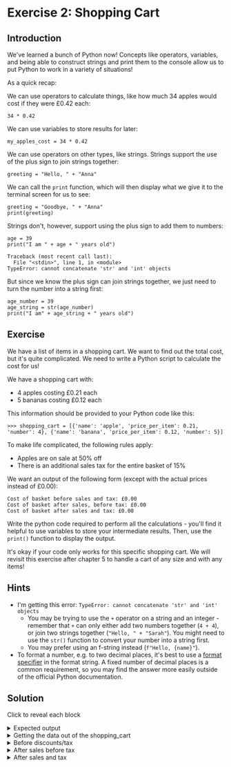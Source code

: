# Exercise 2: Shopping Cart

## Introduction
We've learned a bunch of Python now! Concepts like operators, variables, and being able to construct strings and print them to the console allow us to put Python to work in a variety of situations!

As a quick recap:

We can use operators to calculate things, like how much 34 apples would cost if they were £0.42 each:

```
34 * 0.42
```

We can use variables to store results for later:

```
my_apples_cost = 34 * 0.42
```

We can use operators on other types, like strings. Strings support the use of the plus sign to join strings together:

```
greeting = "Hello, " + "Anna"
```

We can call the `print` function, which will then display what we give it to the terminal screen for us to see:

```
greeting = "Goodbye, " + "Anna"
print(greeting)
```

Strings don't, however, support using the plus sign to add them to numbers:

```
age = 39
print("I am " + age + " years old")

Traceback (most recent call last):
  File "<stdin>", line 1, in <module>
TypeError: cannot concatenate 'str' and 'int' objects
```

But since we know the plus sign can join strings together, we just need to turn the number into a string first:

```
age_number = 39
age_string = str(age_number)
print("I am" + age_string + " years old")
```

## Exercise
We have a list of items in a shopping cart. We want to find out the total cost, but it's quite complicated. We need to write a Python script to calculate the cost for us!

We have a shopping cart with:
- 4 apples costing £0.21 each
- 5 bananas costing £0.12 each

This information should be provided to your Python code like this:

```
>>> shopping_cart = [{'name': 'apple', 'price_per_item': 0.21, 'number': 4}, {'name': 'banana', 'price_per_item': 0.12, 'number': 5}]
```

To make life complicated, the following rules apply:
- Apples are on sale at 50% off
- There is an additional sales tax for the entire basket of 15%

We want an output of the following form (except with the actual prices instead of £0.00):

```
Cost of basket before sales and tax: £0.00
Cost of basket after sales, before tax: £0.00
Cost of basket after sales and tax: £0.00
```

Write the python code required to perform all the calculations - you'll find it helpful to use variables to store your intermediate results.
Then, use the `print()` function to display the output.

It's okay if your code only works for this specific shopping cart. We will revisit this exercise after chapter 5 to handle a cart of any size and with any items!

## Hints
- I'm getting this error: `TypeError: cannot concatenate 'str' and 'int' objects`
	- You may be trying to use the `+` operator on a string and an integer - remember that `+` can only either add two numbers together (`4 + 4`), or join two strings together (`"Hello, " + "Sarah"`). You might need to use the `str()` function to convert your number into a string first.
  - You may prefer using an f-string instead (`f"Hello, {name}"`).
- To format a number, e.g. to two decimal places, it's best to use a [format specifier](https://docs.python.org/3/library/string.html#format-specification-mini-language) in the format string. A fixed number of decimal places is a common requirement, so you may find the answer more easily outside of the official Python documentation.

## Solution

Click to reveal each block

<details><summary>Expected output</summary>

```
Cost of basket before sales and tax: £1.44
Cost of basket after sales, before tax: £1.02
Cost of basket after sales and tax: £1.17
```

</details>

<details><summary>Getting the data out of the shopping_cart</summary>

```
>>> shopping_cart = [{'name': 'apple', 'price_per_item': 0.21, 'number': 4}, {'name': 'banana', 'price_per_item': 0.12, 'number': 5}]
>>> apples = shopping_cart[0]
>>> bananas = shopping_cart[1]
>>> price_of_apples = apples['price_per_item'] * apples['number']
>>> price_of_bananas = bananas['price_per_item'] * bananas['number']
```
</details>

<details><summary>Before discounts/tax</summary>

```
>>> first_total = price_of_apples + price_of_bananas
>>> print(f'Cost of basket before sales and tax: £{first_total}')
```

</details>

<details><summary>After sales before tax</summary>

```
>>> discounted_price_of_apples = price_of_apples * 0.5
>>> after_sales_before_tax = discounted_price_of_apples + price_of_bananas
>>> print(f'Cost of basket after sales, before tax: £{after_sales_before_tax}')
```

</details>

<details><summary>After sales and tax</summary>

```
>>> after_sales_and_tax = after_sales_before_tax * 1.15
>>> print(f'Cost of basket after sales and tax: £{after_sales_and_tax:.2f}')
```

</details>
